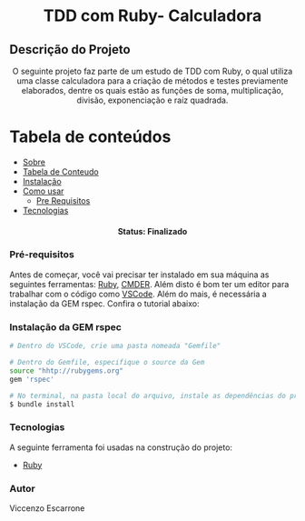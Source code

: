 <h1 align="center">TDD com Ruby- Calculadora</h1>


## Descrição do Projeto
<p align="center">O seguinte projeto faz parte de um estudo de TDD com Ruby, o qual utiliza uma classe calculadora para a criação de métodos e testes previamente elaborados, dentre os quais estão as funções de soma, multiplicação, divisão, exponenciação e raíz quadrada.</p>


Tabela de conteúdos
=================
<!--ts-->
   * [Sobre](#Sobre)
   * [Tabela de Conteudo](#tabela-de-conteudo)
   * [Instalação](#instalacao)
   * [Como usar](#como-usar)
      * [Pre Requisitos](#pre-requisitos)
   * [Tecnologias](#tecnologias)
<!--te-->


<h4 align="center"> 
	Status: Finalizado
</h4>


### Pré-requisitos

Antes de começar, você vai precisar ter instalado em sua máquina as seguintes ferramentas:
[Ruby](http://rubyinstaller.org/downloads/), [CMDER](https://github.com/cmderdev/cmder). 
Além disto é bom ter um editor para trabalhar com o código como [VSCode](https://code.visualstudio.com/).
Além do mais, é necessária a instalação da GEM rspec. Confira o tutorial abaixo:



### Instalação da GEM rspec

```bash
# Dentro do VSCode, crie uma pasta nomeada "Gemfile"

# Dentro do Gemfile, especifique o source da Gem
source "hhtp://rubygems.org"
gem 'rspec'

# No terminal, na pasta local do arquivo, instale as dependências do projeto
$ bundle install

```


### Tecnologias

A seguinte ferramenta foi usadas na construção do projeto:

- [Ruby](http://rubyinstaller.org/downloads/)



### Autor

Viccenzo Escarrone